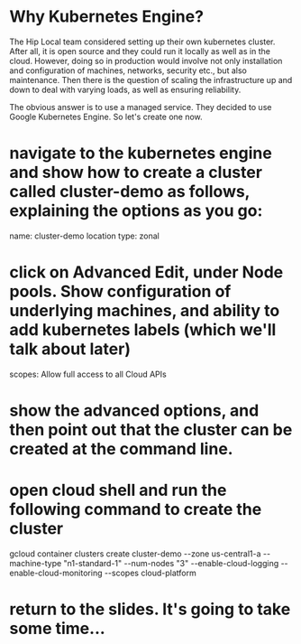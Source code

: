 # Why Kubernetes Engine?

The Hip Local team considered setting up their own kubernetes cluster.  After all, it is open source and they could run it locally as well as in the cloud. However, doing so in production would involve not only installation and configuration of machines, networks, security etc., but also maintenance. Then there is the question of scaling the infrastructure up and down to deal with varying loads, as well as ensuring reliability.

The obvious answer is to use a managed service. They decided to use Google Kubernetes Engine.  So let's create one now.

# navigate to the kubernetes engine and show how to create a cluster called cluster-demo as follows, explaining the options as you go:

name: cluster-demo
location type: zonal

# click on Advanced Edit, under Node pools. Show configuration of underlying machines, and ability to add kubernetes labels (which we'll talk about later)

scopes: Allow full access to all Cloud APIs

# show the advanced options, and then point out that the cluster can be created at the command line. 

# open cloud shell and run the following command to create the cluster

gcloud container clusters create cluster-demo --zone us-central1-a --machine-type "n1-standard-1" --num-nodes "3" --enable-cloud-logging --enable-cloud-monitoring  --scopes cloud-platform

# return to the slides. It's going to take some time...
